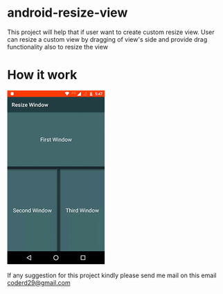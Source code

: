 # android-resize-view
This project will help that if user want to create custom resize view. User can resize a custom view by dragging of view's side and provide  drag functionality  also to resize the view
# How it work
![alt text](https://github.com/AndroidNinza/android-resize-view/blob/master/How-it-work.gif)

If any suggestion for this project kindly please send me mail on this email coderd29@gmail.com
